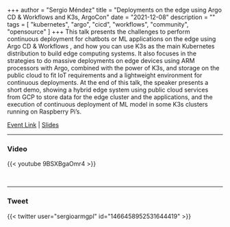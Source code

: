 +++
author = "Sergio Méndez"
title = "Deployments on the edge using Argo CD & Workflows and K3s, ArgoCon"
date = "2021-12-08"
description = ""
tags = [
    "kubernetes",
    "argo",
    "cicd",
    "workflows",
    "community",
    "opensource"
]
+++
This talk presents the challenges to perform continuous deployment for chatbots or ML applications on the edge using Argo CD & Workflows , and how you can use K3s as the main Kubernetes distribution to build edge computing systems. It also focuses in the strategies to do massive deployments on edge devices using ARM processors with Argo, combined with the power of K3s, and storage on the public cloud to fit IoT requirements and a lightweight environment for continuous deployments. At the end of this talk, the speaker presents a short demo, showing a hybrid edge system using public cloud services from GCP to store data for the edge cluster and the applications, and the execution of continuous deployment of ML model in some K3s clusters running on Raspberry Pi’s.

[Event Link](https://www.techstrongevents.com/argocon21/1678035) | 
[Slides](https://b.link/ArgoCon2021K3sEdge)
<!--more-->
---

### Video

{{< youtube 9BSXBgaOmr4 >}}

<br>

---

### Tweet

{{< twitter user="sergioarmgpl" id="1466458952531644419" >}}

<br>
